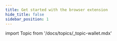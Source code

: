 ```yaml
---
title: Get started with the browser extension
hide_title: false
sidebar_position: 1 
---
```

import Topic from '/docs/topics/_topic-wallet.mdx'

<Topic />